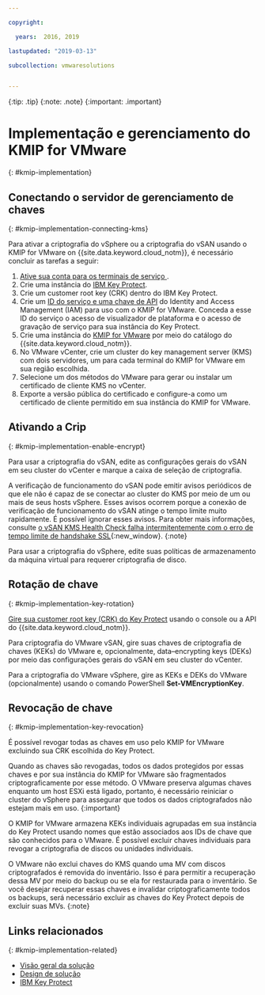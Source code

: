 ```yaml
---

copyright:

  years:  2016, 2019

lastupdated: "2019-03-13"

subcollection: vmwaresolutions


---
```


{:tip: .tip}
{:note: .note}
{:important: .important}

# Implementação e gerenciamento do KMIP for VMware
{: #kmip-implementation}

## Conectando o servidor de gerenciamento de chaves
{: #kmip-implementation-connecting-kms}

Para ativar a criptografia do vSphere ou a criptografia do vSAN usando o KMIP for VMware on {{site.data.keyword.cloud_notm}}, é necessário concluir as tarefas a seguir:

1. [ Ative sua conta para os terminais de serviço ](/docs/services/service-endpoint?topic=services/service-endpoint-getting-started#getting-started).
2. Crie uma instância do [IBM Key Protect](/docs/services/key-protect?topic=key-protect-getting-started-tutorial).
3. Crie um customer root key (CRK) dentro do IBM Key Protect.
4. Crie um [ID do serviço e uma chave de API](/docs/iam?topic=iam-serviceidapikeys) do Identity and Access Management (IAM) para uso com o KMIP for VMware. Conceda a esse ID do serviço o acesso de visualizador de plataforma e o acesso de gravação de serviço para sua instância do Key Protect.
5. Crie uma instância do [KMIP for VMware](/docs/services/vmwaresolutions/services?topic=vmware-solutions-kmip_standalone_ordering) por meio do catálogo do {{site.data.keyword.cloud_notm}}.
6. No VMware vCenter, crie um cluster do key management server (KMS) com dois servidores, um para cada terminal do KMIP for VMware em sua região escolhida.
7. Selecione um dos métodos do VMware para gerar ou instalar um certificado de cliente KMS no vCenter.
8. Exporte a versão pública do certificado e configure-a como um certificado de cliente permitido em sua instância do KMIP for VMware.

## Ativando a Crip
{: #kmip-implementation-enable-encrypt}

Para usar a criptografia do vSAN, edite as configurações gerais do vSAN em seu cluster do vCenter e marque a caixa de seleção de criptografia.

A verificação de funcionamento do vSAN pode emitir avisos periódicos de que ele não é capaz de se conectar ao cluster do KMS por meio de um ou mais de seus hosts vSphere. Esses avisos ocorrem porque a conexão de verificação de funcionamento do vSAN atinge o tempo limite muito rapidamente. É possível ignorar esses avisos. Para obter mais informações, consulte [o vSAN KMS Health Check falha intermitentemente com o erro de tempo limite de handshake SSL](https://kb.vmware.com/s/article/67115){:new_window}.
{:note}

Para usar a criptografia do vSphere, edite suas políticas de armazenamento da máquina virtual para requerer criptografia de disco.

## Rotação de chave
{: #kmip-implementation-key-rotation}

[Gire sua customer root key (CRK) do Key Protect](/docs/services/key-protect?topic=key-protect-key-rotation#key-rotation) usando o console ou a API do {{site.data.keyword.cloud_notm}}.

Para criptografia do VMware vSAN, gire suas chaves de criptografia de chaves (KEKs) do VMware e, opcionalmente, data&ndash;encrypting keys (DEKs) por meio das configurações gerais do vSAN em seu cluster do vCenter.

Para a criptografia do VMware vSphere, gire as KEKs e DEKs do VMware (opcionalmente) usando o comando PowerShell **Set-VMEncryptionKey**.

## Revocação de chave
{: #kmip-implementation-key-revocation}

É possível revogar todas as chaves em uso pelo KMIP for VMware excluindo sua CRK escolhida do Key Protect.

Quando as chaves são revogadas, todos os dados protegidos por essas chaves e por sua instância do KMIP for VMware são fragmentados criptograficamente por esse método. O VMware preserva algumas chaves enquanto um host ESXi está ligado, portanto, é necessário reiniciar o cluster do vSphere para assegurar que todos os dados criptografados não estejam mais em uso.
{:important}

O KMIP for VMware armazena KEKs individuais agrupadas em sua instância do Key Protect usando nomes que estão associados aos IDs de chave que são conhecidos para o VMware. É possível excluir chaves individuais para revogar a criptografia de discos ou unidades individuais.

O VMware não exclui chaves do KMS quando uma MV com discos criptografados é removida do inventário. Isso é para permitir a recuperação dessa MV por meio do backup ou se ela for restaurada para o inventário. Se você desejar recuperar essas chaves e invalidar criptograficamente todos os backups, será necessário excluir as chaves do Key Protect depois de excluir suas MVs.
{:note}

## Links relacionados
{: #kmip-implementation-related}

* [Visão geral da solução](/docs/services/vmwaresolutions/archiref/kmip?topic=vmware-solutions-kmip-overview)
* [Design de solução](/docs/services/vmwaresolutions/archiref/kmip?topic=vmware-solutions-kmip-design)
* [IBM Key Protect](/docs/services/key-protect?topic=key-protect-getting-started-tutorial)
